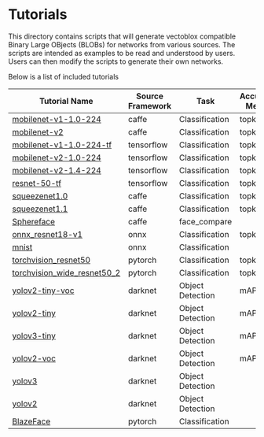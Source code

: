# Tutorials

This directory contains scripts that will generate vectoblox compatible
Binary Large OBjects (BLOBs) for networks from various sources. The scripts
are intended as examples to be read and understood by users. Users can then
modify the scripts to generate their own networks.

Below is a list of included tutorials



| Tutorial Name | Source Framework| Task  |Accuracy Metric|Accuracy Score|V1000 kcycles|V500 kcycles|V250 kcycles| More information |
| ------------- |-----------------|-------|---------------|--------------|------------|-----------|-----------|----|
|[mobilenet-v1-1.0-224](caffe/mobilenet-v1-1.0-224/mobilenet-v1-1.0-224.sh)|caffe|Classification|topk|65.4|5637|||[More Info](https://github.com/opencv/open_model_zoo/blob/2019_R3.1/models/public/mobilenet-v1-1.0-224/mobilenet-v1-1.0-224.md)|
|[mobilenet-v2](caffe/mobilenet-v2/mobilenet-v2.sh)|caffe|Classification|topk|70|10358|||[More Info](https://github.com/opencv/open_model_zoo/blob/2019_R3.1/models/public/mobilenet-v2/mobilenet-v2.md)|
|[mobilenet-v1-1.0-224-tf](tensorflow/mobilenet-v1-1.0-224-tf/mobilenet-v1-1.0-224-tf.sh)|tensorflow|Classification|topk|68.8||||[More Info](https://github.com/opencv/open_model_zoo/blob/2019_R3.1/models/public/mobilenet-v1-1.0-224-tf/mobilenet-v1-1.0-224-tf.md)|
|[mobilenet-v2-1.0-224](tensorflow/mobilenet-v2-1.0-224/mobilenet-v2-1.0-224.sh)|tensorflow|Classification|topk|69||||[More Info](https://github.com/opencv/open_model_zoo/blob/2019_R3.1/models/public/mobilenet-v2-1.0-224/mobilenet-v2-1.0-224.md)|
|[mobilenet-v2-1.4-224](tensorflow/mobilenet-v2-1.4-224/mobilenet-v2-1.4-224.sh)|tensorflow|Classification|topk|74.8||||[More Info](https://github.com/opencv/open_model_zoo/blob/2019_R3.1/models/public/mobilenet-v2-1.4-224/mobilenet-v2-1.4-224.md)|
|[resnet-50-tf](tensorflow/resnet-50-tf/resnet-50-tf.sh)|tensorflow|Classification|topk|75.2|3955|||[More Info](https://github.com/openvinotoolkit/open_model_zoo/blob/master/models/public/resnet-50-tf/resnet-50-tf.md)|
|[squeezenet1.0](caffe/squeezenet1.0/squeezenet1.0.sh)|caffe|Classification|topk|58.2|25298|||[More Info](https://github.com/openvinotoolkit/open_model_zoo/blob/master/models/public/squeezenet1.0/squeezenet1.0.md)|
|[squeezenet1.1](caffe/squeezenet1.1/squeezenet1.1.sh)|caffe|Classification|topk|58.4|6202|||[More Info](https://github.com/openvinotoolkit/open_model_zoo/blob/master/models/public/squeezenet1.1/squeezenet1.1.md)|
|[Sphereface](caffe/Sphereface/Sphereface.sh)|caffe|face_compare|||6827|||[More Info](https://github.com/openvinotoolkit/open_model_zoo/blob/2020.4/models/public/Sphereface/Sphereface.md)|
|[onnx_resnet18-v1](onnx/onnx_resnet18-v1/onnx_resnet18-v1.sh)|onnx|Classification|topk|71.4|18745|||[More Info](https://github.com/onnx/models/tree/master/vision/classification/resnet)|
|[mnist](onnx/mnist/mnist.sh)|onnx|Classification|||87|||[More Info](https://github.com/onnx/models/tree/master/vision/classification/mnist)|
|[torchvision_resnet50](pytorch/torchvision_resnet50/torchvision_resnet50.sh)|pytorch|Classification|topk|75.2|3953|||[More Info](https://pytorch.org/docs/stable/torchvision/models.html)|
|[torchvision_wide_resnet50_2](pytorch/torchvision_wide_resnet50_2/torchvision_wide_resnet50_2.sh)|pytorch|Classification|topk|76.2||||[More Info](https://pytorch.org/docs/stable/torchvision/models.html)|
|[yolov2-tiny-voc](darknet/yolov2-tiny-voc/yolov2-tiny-voc.sh)|darknet|Object Detection|mAP|0.224|8907|||[More Info](https://pjreddie.com/darknet/yolo/)|
|[yolov2-tiny](darknet/yolov2-tiny/yolov2-tiny.sh)|darknet|Object Detection|mAP|0.138|9056|||[More Info](https://pjreddie.com/darknet/yolo/)|
|[yolov3-tiny](darknet/yolov3-tiny/yolov3-tiny.sh)|darknet|Object Detection|mAP|0.136|10147|||[More Info](https://pjreddie.com/darknet/yolo/)|
|[yolov2-voc](darknet/yolov2-voc/yolov2-voc.sh)|darknet|Object Detection|mAP|0.351||||[More Info](https://pjreddie.com/darknet/yolo/)|
|[yolov3](darknet/yolov3/yolov3.sh)|darknet|Object Detection||||||[More Info](https://pjreddie.com/darknet/yolo/)|
|[yolov2](darknet/yolov2/yolov2.sh)|darknet|Object Detection||||||[More Info](https://pjreddie.com/darknet/yolo/)|
|[BlazeFace](pytorch/BlazeFace/BlazeFace.sh)|pytorch|Classification|||2337|||[More Info](https://github.com/hollance/BlazeFace-PyTorch)|